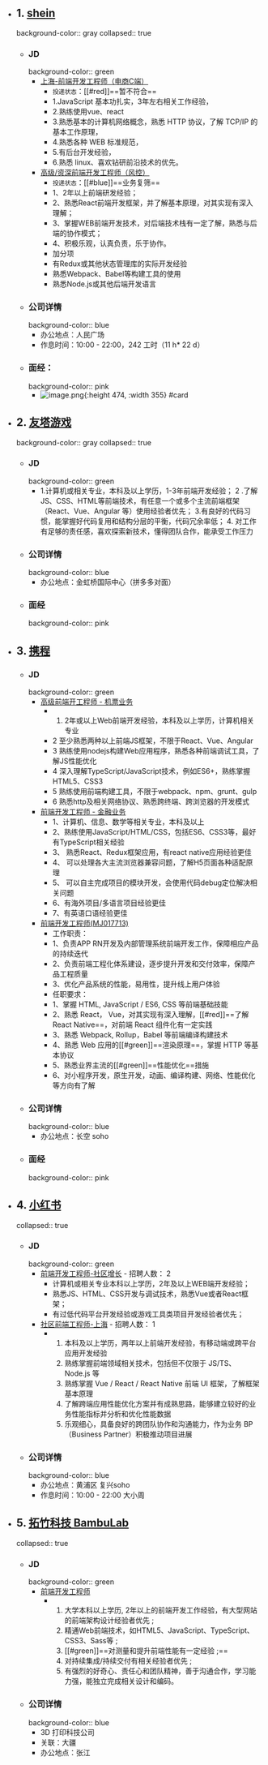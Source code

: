 - ## 1. [shein](https://talent.sheincorp.cn/JobList.html?jobtype=&hireMode=1)
  background-color:: gray
  collapsed:: true
	- ### JD
	  background-color:: green
		- [上海-前端开发工程师（电商C端）](https://talent.sheincorp.cn/JobListInfo.html?language=zh&id=66902&mokaJobId=fee49d51-6406-42d0-8941-36dfc695cce2)
			- `投递状态`：[[#red]]==暂不符合==
			- 1.JavaScript 基本功扎实，3年左右相关工作经验，
			- 2.熟练使用vue、react
			- 3.熟悉基本的计算机网络概念，熟悉 HTTP 协议，了解 TCP/IP 的基本工作原理，
			- 4.熟悉各种 WEB 标准规范，
			- 5.有后台开发经验，
			- 6.熟悉 linux、喜欢钻研前沿技术的优先。
		- [高级/资深前端开发工程师（风控）](https://talent.sheincorp.cn/JobListInfo.html?language=zh&id=66938&mokaJobId=33149fbe-27b2-43f4-99f6-166c5bffb85d)
			- `投递状态`：[[#blue]]==业务复筛==
			- 1、2年以上前端研发经验；
			- 2、熟悉React前端开发框架，并了解基本原理，对其实现有深入理解；
			- 3、掌握WEB前端开发技术，对后端技术栈有一定了解，熟悉与后端的协作模式；
			- 4、积极乐观，认真负责，乐于协作。
			- 加分项
			- 有Redux或其他状态管理库的实际开发经验
			- 熟悉Webpack、Babel等构建工具的使用
			- 熟悉Node.js或其他后端开发语言
	- ### 公司详情
	  background-color:: blue
		- 办公地点：人民广场
		- 作息时间：10:00 - 22:00，242 工时（11 h* 22 d）
	- ### 面经：
	  background-color:: pink
		- ![image.png](../assets/image_1694432041077_0.png){:height 474, :width 355} #card
- ## 2. [友塔游戏](https://www.zhipin.com/job_detail/7fa5a60814e4e44d1XR529-6EVBU.html?ka=hot-job-1)
  background-color:: gray
  collapsed:: true
	- ### JD
	  background-color:: green
		- 1.计算机或相关专业，本科及以上学历，1-3年前端开发经验；
		  2 .了解JS、CSS、HTML等前端技术，有任意⼀个或多个主流前端框架（React、Vue、Angular 等）使⽤经验者优先；
		  3.有良好的代码习惯，能掌握好代码复⽤和结构分层的平衡，代码冗余率低；
		  4. 对⼯作有⾜够的责任感，喜欢探索新技术，懂得团队合作，能承受⼯作压⼒
	- ### 公司详情
	  background-color:: blue
		- 办公地点：金虹桥国际中心（拼多多对面）
	- ### 面经
	  background-color:: pink
- ## 3. [携程](https://job.ctrip.com/#/jobList?cityCode=CO0009)
	- ### JD
	  background-color:: green
		- [高级前端开工程师 - 机票业务](https://job.ctrip.com/#/job-detail/MJ017770)
			- 1. 2年或以上Web前端开发经验，本科及以上学历，计算机相关专业
			- 2 至少熟悉两种以上前端JS框架，不限于React、Vue、Angular
			- 3 熟练使用nodejs构建Web应用程序，熟悉各种前端调试工具，了解JS性能优化
			- 4 深入理解TypeScript/JavaScript技术，例如ES6+，熟练掌握HTML5、CSS3
			- 5 熟练使用前端构建工具，不限于webpack、npm、grunt、gulp
			- 6 熟悉http及相关网络协议、熟悉跨终端、跨浏览器的开发模式
		- [前端开发工程师 - 金融业务](https://job.ctrip.com/#/job-detail/MJ017640)
			- 1、计算机、信息、数学等相关专业，本科及以上
			- 2、熟练使用JavaScript/HTML/CSS，包括ES6、CSS3等，最好有TypeScript相关经验
			- 3、 熟悉React、Redux框架应用，有react native应用经验更佳
			- 4、 可以处理各大主流浏览器兼容问题，了解H5页面各种适配原理
			- 5、 可以自主完成项目的模块开发，会使用代码debug定位解决相关问题
			- 6、有海外项目/多语言项目经验更佳
			- 7、有英语口语经验更佳
		- [前端开发工程师(MJ017713)](https://job.ctrip.com/#/job-detail/MJ017713)
			- 工作职责：
			- 1、负责APP RN开发及内部管理系统前端开发工作，保障相应产品的持续迭代
			- 2、负责前端工程化体系建设，逐步提升开发和交付效率，保障产品工程质量
			- 3、优化产品系统的性能，易用性，提升线上用户体验
			- 任职要求：
			- 1、掌握 HTML, JavaScript / ES6, CSS 等前端基础技能
			- 2、熟悉 React， Vue，对其实现有深入理解，[[#red]]==了解 React Native==，对前端 React 组件化有一定实践
			- 3、熟悉 Webpack,  Rollup，Babel 等前端编译构建技术
			- 4、熟悉 Web 应用的[[#green]]==渲染原理==，掌握 HTTP 等基本协议
			- 5、熟悉业界主流的[[#green]]==性能优化==措施
			- 6、对小程序开发，原生开发，动画、编译构建、网络、性能优化等方向有了解
	- ### 公司详情
	  background-color:: blue
		- 办公地点：长空 soho
	- ### 面经
	  background-color:: pink
- ## 4. [小红书](https://job.xiaohongshu.com/jobs)
  collapsed:: true
	- ### JD
	  background-color:: green
		- [前端开发工程师-社区增长](https://job.xiaohongshu.com/jobs/8047/social) - 招聘人数： 2
			- 计算机或相关专业本科以上学历，2年及以上WEB端开发经验；
			- 熟悉JS、HTML、CSS开发与调试技术，熟悉Vue或者React框架；
			- 有过低代码平台开发经验或游戏工具类项目开发经验者优先；
		- [社区前端工程师-上海](https://job.xiaohongshu.com/jobs/3316/social) - 招聘人数： 1
			- 1. 本科及以上学历，两年以上前端开发经验，有移动端或跨平台应用开发经验
			  2. 熟练掌握前端领域相关技术，包括但不仅限于 JS/TS、Node.js 等
			  3. 熟练掌握 Vue / React / React Native 前端 UI 框架，了解框架基本原理
			  4. 了解跨端应用性能优化方案并有成熟思路，能够建立较好的业务性能指标并分析和优化性能数据
			  5. 乐观细心，具备良好的跨团队协作和沟通能力，作为业务 BP（Business Partner）积极推动项目进展
	- ### 公司详情
	  background-color:: blue
		- 办公地点：黄浦区 复兴soho
		- 作息时间：10:00 - 22:00 大小周
- ## 5. [拓竹科技 BambuLab](https://bambulab.cn)
  collapsed:: true
	- ### JD
	  background-color:: green
		- [前端开发工程师](https://bambulab.jobs.feishu.cn/experienced/position/7088878985438136613/detail)
			- 1. 大学本科以上学历, 2年以上的前端开发工作经验，有大型网站的前端架构设计经验者优先 ;
			  2. 精通Web前端技术，如HTML5、JavaScript、TypeScript、CSS3、Sass等 ;
			  3. [[#green]]==对测量和提升前端性能有一定经验 ;==
			  4. 对持续集成/持续交付有相关经验者优先 ;
			  5. 有强烈的好奇心、责任心和团队精神，善于沟通合作，学习能力强，能独立完成相关设计和编码。
	- ### 公司详情
	  background-color:: blue
		- 3D 打印科技公司
		- 关联：大疆
		- 办公地点：张江
